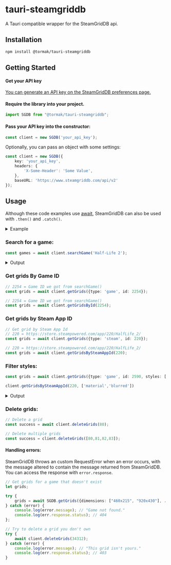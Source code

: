 # tauri-steamgriddb
A Tauri compatible wrapper for the SteamGridDB api.

## Installation
```bash
npm install @tormak/tauri-steamgriddb
```

## Getting Started
#### Get your API key
[You can generate an API key on the SteamGridDB preferences page.](https://www.steamgriddb.com/profile/preferences)

#### Require the library into your project.
```ts
import SGDB from "@tormak/tauri-steamgriddb";
```

#### Pass your API key into the constructor:
```ts
const client = new SGDB('your_api_key');
```

Optionally, you can pass an object with some settings:
```ts
const client = new SGDB({
    key: 'your_api_key',
    headers: {
        'X-Some-Header': 'Some Value',
    },
    baseURL: 'https://www.steamgriddb.com/api/v2'
});
```

## Usage
Although these code examples use [await](https://developer.mozilla.org/en-US/docs/Web/JavaScript/Reference/Operators/await),
SteamGridDB can also be used with `.then()` and `.catch()`.

<details>
  <summary>Example</summary>

```js
  client.getGrids({type: 'game', id: 2254})
  .then((grids) => {
    console.log(grids);
  })
  .catch((error) => {
    console.error(error);
  });
```
</details>

### Search for a game:
```ts
const games = await client.searchGame('Half-Life 2');
```

<details>
  <summary>Output</summary>

```json
[
  {
    "id": 2254,
    "name": "Half-Life 2",
    "types": [
      "steam"
    ],
    "verified": true
  },
  {
    "id": 21207,
    "name": "Half-Life",
    "types": [
      "steam"
    ],
    "verified": true
  },
  {
    "id": 1417,
    "name": "Half-Life: Blue Shift",
    "types": [
      "steam"
    ],
    "verified": true
  },
  {
    "id": 3868,
    "name": "Half-Life: Source",
    "types": [
      "steam"
    ],
    "verified": true
  }
]
```
</details>

### Get grids By Game ID
```ts
// 2254 = Game ID we got from searchGame()
const grids = await client.getGrids({type: 'game', id: 2254}); 
```

```ts
// 2254 = Game ID we got from searchGame()
const grids = await client.getGridsById(2254);
```

### Get grids by Steam App ID
```ts
// Get grid by Steam App Id
// 220 = https://store.steampowered.com/app/220/HalfLife_2/
const grids = await client.getGrids({type: 'steam', id: 220});
```

```ts
// 220 = https://store.steampowered.com/app/220/HalfLife_2/
const grids = await client.getGridsBySteamAppId(220);
```

### Filter styles:
```ts
const grids = await client.getGrids({type: 'game', id: 2590, styles: ['material','blurred']});
```

```ts
client.getGridsBySteamAppId(220, ['material','blurred'])
```

<details>
  <summary>Output</summary>

```json
[
  {
    "id": 80,
    "score": 1,
    "style": "blurred",
    "url": "https://s3.amazonaws.com/steamgriddb/grid/f033ab37c30201f73f142449d037028d.png",
    "thumb": "https://s3.amazonaws.com/steamgriddb/thumb/f033ab37c30201f73f142449d037028d.png",
    "tags": [],
    "author": {
      "name": "EpicWolverine",
      "steam64": "76561198025674497",
      "avatar": "https://steamcdn-a.akamaihd.net/steamcommunity/public/images/avatars/76/764911aeb96ae312c2819780f4107396d3b5ac38.jpg"
    }
  },
  {
    "id": 120,
    "score": 1,
    "style": "blurred",
    "url": "https://s3.amazonaws.com/steamgriddb/grid/da4fb5c6e93e74d3df8527599fa62642.png",
    "thumb": "https://s3.amazonaws.com/steamgriddb/thumb/da4fb5c6e93e74d3df8527599fa62642.png",
    "tags": [],
    "author": {
      "name": "Tiederian",
      "steam64": "76561197997534033",
      "avatar": "https://steamcdn-a.akamaihd.net/steamcommunity/public/images/avatars/bc/bc893073b7e2e60ad412c6fd2af39d3204a5f26a.jpg"
    }
  }
]
```
</details>

### Delete grids:
```ts
// Delete a grid
const success = await client.deleteGrids(80);
```

```ts
// Delete multiple grids
const success = client.deleteGrids([80,81,82,83]);
```

#### Handling errors:
SteamGridDB throws an custom RequestError when an error occurs, with the message 
altered to contain the message returned from SteamGridDB. You can access the response with `error.response`.

```ts
// Get grids for a game that doesn't exist
let grids;

try {
    grids = await SGDB.getGrids({dimensions: ["460x215", "920x430"], ...{type, id: 0}});
} catch (error) {
    console.log(error.message); // "Game not found."
    console.log(err.response.status); // 404
};
```

```ts
// Try to delete a grid you don't own
try {
    await client.deleteGrids(34312);
} catch (error) {
    console.log(error.message); // "This grid isn't yours."
    console.log(err.response.status); // 403
}
```
